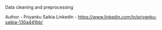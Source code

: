 Data cleaning and preprocessing

Author - Priyanku Saikia
Linkedln - https://www.linkedin.com/in/priyanku-saikia-130a441bb/
